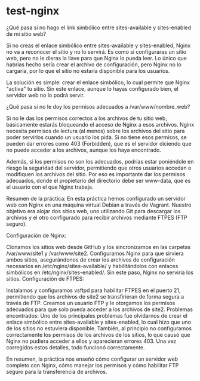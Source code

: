 # test-nginx

¿Qué pasa si no hago el link simbólico entre sites-available y sites-enabled de mi sitio web?

Si no creas el enlace simbólico entre sites-available y sites-enabled, Nginx no va a reconocer el sitio y no lo servirá. Es como si configuraras un sitio web, pero no le dieras la llave para que Nginx lo pueda leer. Lo único que habrías hecho sería crear el archivo de configuración, pero Nginx no lo cargaría, por lo que el sitio no estaría disponible para los usuarios.

La solución es simple: crear el enlace simbólico, lo cual permite que Nginx "activa" tu sitio. Sin este enlace, aunque lo hayas configurado bien, el servidor web no lo podrá servir.

¿Qué pasa si no le doy los permisos adecuados a /var/www/nombre_web?

Si no le das los permisos correctos a los archivos de tu sitio web, básicamente estarás bloqueando el acceso de Nginx a esos archivos. Nginx necesita permisos de lectura (al menos) sobre los archivos del sitio para poder servirlos cuando un usuario los pida. Si no tiene esos permisos, se pueden dar errores como 403 (Forbidden), que es el servidor diciendo que no puede acceder a los archivos, aunque los haya encontrado.

Además, si los permisos no son los adecuados, podrías estar poniéndole en riesgo la seguridad del servidor, permitiendo que otros usuarios accedan o modifiquen los archivos del sitio. Por eso es importante dar los permisos adecuados, donde el propietario del directorio debe ser www-data, que es el usuario con el que Nginx trabaja.

Resumen de la práctica:
En esta práctica hemos configurado un servidor web con Nginx en una máquina virtual Debian a través de Vagrant. Nuestro objetivo era alojar dos sitios web, uno utilizando Git para descargar los archivos y el otro configurado para recibir archivos mediante FTPES (FTP seguro).

Configuración de Nginx:

Clonamos los sitios web desde GitHub y los sincronizamos en las carpetas /var/www/site1 y /var/www/site2.
Configuramos Nginx para que sirviera ambos sitios, asegurándonos de crear los archivos de configuración necesarios en /etc/nginx/sites-available/ y habilitándolos con enlaces simbólicos en /etc/nginx/sites-enabled/. Sin este paso, Nginx no serviría los sitios.
Configuración de FTPES:

Instalamos y configuramos vsftpd para habilitar FTPES en el puerto 21, permitiendo que los archivos de site2 se transfirieran de forma segura a través de FTP.
Creamos un usuario FTP y le otorgamos los permisos adecuados para que solo pueda acceder a los archivos de site2.
Problemas encontrados:
Uno de los principales problemas fue olvidarnos de crear el enlace simbólico entre sites-available y sites-enabled, lo cual hizo que uno de los sitios no estuviera disponible. También, al principio no configuramos correctamente los permisos de los archivos de los sitios, lo que causó que Nginx no pudiera acceder a ellos y aparecieran errores 403. Una vez corregidos estos detalles, todo funcionó correctamente.

En resumen, la práctica nos enseñó cómo configurar un servidor web completo con Nginx, cómo manejar los permisos y cómo habilitar FTP seguro para la transferencia de archivos.